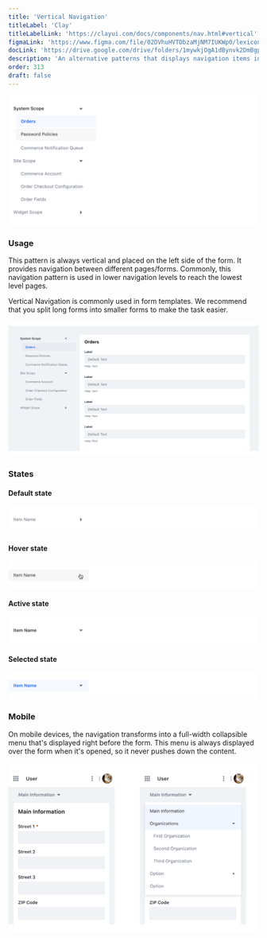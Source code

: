 ```yaml
---
title: 'Vertical Navigation'
titleLabel: 'Clay'
titleLabelLink: 'https://clayui.com/docs/components/nav.html#vertical'
figmaLink: 'https://www.figma.com/file/02DVhuHVTDbzaMjNM7IUKWp0/lexicon?node-id=6020%3A22686'
docLink: 'https://drive.google.com/drive/folders/1mywkjOgA1dBynvk2DmBgpnvc-Tj7_qoL'
description: 'An alternative patterns that displays navigation items in a vertical menu.'
order: 313
draft: false
---
```


![vertical navigation component](./images/navigation-11.png)

### Usage

This pattern is always vertical and placed on the left side of the form. It provides navigation between different pages/forms. Commonly, this navigation pattern is used in lower navigation levels to reach the lowest level pages.

Vertical Navigation is commonly used in form templates. We recommend that you split long forms into smaller forms to make the task easier. 

![Vertical navigation component in a page context](./images/navigation-12.png)


### States

#### Default state

![Navigation entry in default state](./images/navigation-13.png)

#### Hover state

![Navigation entry in hover state](./images/navigation-14.png)

#### Active state

![Navigation entry in active state](./images/navigation-15.png)

#### Selected state

![Navigation entry in selected state](./images/navigation-16.png)

### Mobile

On mobile devices, the navigation transforms into a full-width collapsible menu that's displayed right before the form. This menu is always displayed over the form when it's opened, so it never pushes down the content.

![Nested navigation translated into a select with a collapsible panel. On the left image the panel is closed. On the right image the panel is open.](./images/navigation-17.png)
